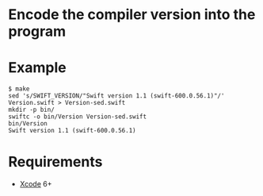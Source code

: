 # Encode the compiler version into the program

# Example

```
$ make
sed 's/SWIFT_VERSION/"Swift version 1.1 (swift-600.0.56.1)"/' Version.swift > Version-sed.swift
mkdir -p bin/
swiftc -o bin/Version Version-sed.swift
bin/Version
Swift version 1.1 (swift-600.0.56.1)
```

# Requirements

* [Xcode](https://developer.apple.com/xcode/) 6+
